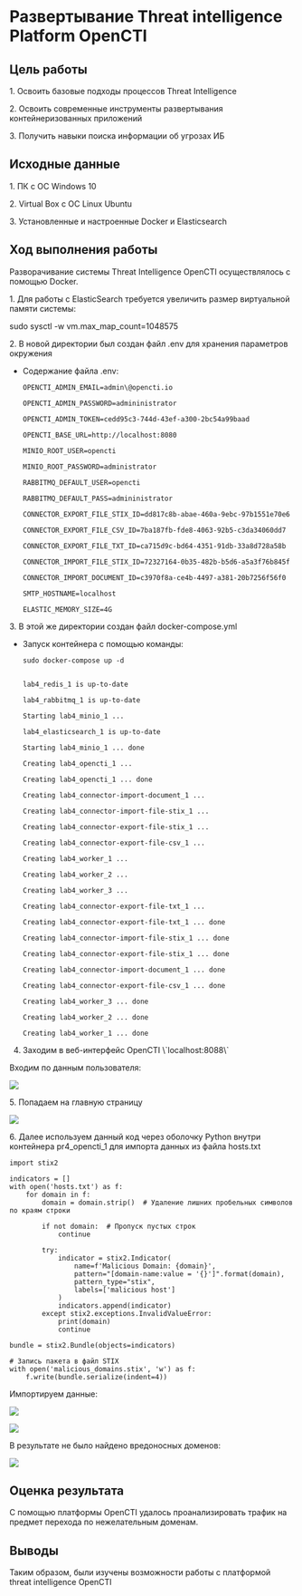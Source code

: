 # Развертывание Threat intelligence Platform OpenCTI

## Цель работы

1\. Освоить базовые подходы процессов Threat Intelligence

2\. Освоить современные инструменты развертывания контейнеризованных приложений

3\. Получить навыки поиска информации об угрозах ИБ

## ️Исходные данные

1\. ПК с ОС Windows 10

2\. Virtual Box с ОС Linux Ubuntu

3\. Установленные и настроенные Docker и Elasticsearch

## Ход выполнения работы

Разворачивание системы Threat Intelligence OpenCTI осуществлялось с помощью Docker.

1\. Для работы с ElasticSearch требуется увеличить размер виртуальной памяти системы:

sudo sysctl -w vm.max_map_count=1048575

2\. В новой директории был создан файл .env для хранения параметров окружения

-   Содержание файла .env:

        OPENCTI_ADMIN_EMAIL=admin\@opencti.io

        OPENCTI_ADMIN_PASSWORD=admininistrator

        OPENCTI_ADMIN_TOKEN=cedd95c3-744d-43ef-a300-2bc54a99baad

        OPENCTI_BASE_URL=http://localhost:8080

        MINIO_ROOT_USER=opencti

        MINIO_ROOT_PASSWORD=administrator

        RABBITMQ_DEFAULT_USER=opencti

        RABBITMQ_DEFAULT_PASS=admininistrator

        CONNECTOR_EXPORT_FILE_STIX_ID=dd817c8b-abae-460a-9ebc-97b1551e70e6

        CONNECTOR_EXPORT_FILE_CSV_ID=7ba187fb-fde8-4063-92b5-c3da34060dd7

        CONNECTOR_EXPORT_FILE_TXT_ID=ca715d9c-bd64-4351-91db-33a8d728a58b

        CONNECTOR_IMPORT_FILE_STIX_ID=72327164-0b35-482b-b5d6-a5a3f76b845f

        CONNECTOR_IMPORT_DOCUMENT_ID=c3970f8a-ce4b-4497-a381-20b7256f56f0

        SMTP_HOSTNAME=localhost

        ELASTIC_MEMORY_SIZE=4G

3\. В этой же директории создан файл docker-compose.yml

-   Запуск контейнера с помощью команды:

        sudo docker-compose up -d


        lab4_redis_1 is up-to-date

        lab4_rabbitmq_1 is up-to-date

        Starting lab4_minio_1 ...

        lab4_elasticsearch_1 is up-to-date

        Starting lab4_minio_1 ... done

        Creating lab4_opencti_1 ...

        Creating lab4_opencti_1 ... done

        Creating lab4_connector-import-document_1 ...

        Creating lab4_connector-import-file-stix_1 ...

        Creating lab4_connector-export-file-stix_1 ...

        Creating lab4_connector-export-file-csv_1 ...

        Creating lab4_worker_1 ...

        Creating lab4_worker_2 ...

        Creating lab4_worker_3 ...

        Creating lab4_connector-export-file-txt_1 ...

        Creating lab4_connector-export-file-txt_1 ... done

        Creating lab4_connector-import-file-stix_1 ... done

        Creating lab4_connector-export-file-stix_1 ... done

        Creating lab4_connector-import-document_1 ... done

        Creating lab4_connector-export-file-csv_1 ... done

        Creating lab4_worker_3 ... done

        Creating lab4_worker_2 ... done

        Creating lab4_worker_1 ... done

4.  Заходим в веб-интерфейс OpenCTI \\\`localhost:8088\\\`

Входим по данным пользователя:

![](images/image-2018839537.png)

5\. Попадаем на главную страницу

![](images/image-385942215.png)

6\. Далее используем данный код через оболочку Python внутри контейнера pr4_opencti_1 для импорта данных из файла hosts.txt

```{python}
import stix2

indicators = []
with open('hosts.txt') as f:
    for domain in f:
        domain = domain.strip()  # Удаление лишних пробельных символов по краям строки

        if not domain:  # Пропуск пустых строк
            continue

        try:
            indicator = stix2.Indicator(
                name=f'Malicious Domain: {domain}',
                pattern="[domain-name:value = '{}']".format(domain),
                pattern_type="stix",
                labels=['malicious host']
            )
            indicators.append(indicator)
        except stix2.exceptions.InvalidValueError:
            print(domain)
            continue

bundle = stix2.Bundle(objects=indicators)

# Запись пакета в файл STIX
with open('malicious_domains.stix', 'w') as f:
    f.write(bundle.serialize(indent=4))

```

Импортируем данные:

![](images/image-2051502889.png)

![](images/image-744861057.png)

В результате не было найдено вредоносных доменов:

![](images/image-645401568.png)

## Оценка результата

С помощью платформы OpenCTI удалось проанализировать трафик на предмет перехода по нежелательным доменам.

## Выводы

Таким образом, были изучены возможности работы с платформой threat intelligence OpenCTI
